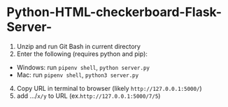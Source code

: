 # Python-HTML-checkerboard-Flask-Server-

1. Unzip and run Git Bash in current directory
2. Enter the following (requires python and pip):
 - Windows: run ```pipenv shell```, ```python server.py```
 - Mac: run ```pipenv shell```, ```python3 server.py```
4. Copy URL in terminal to browser (likely ```http://127.0.0.1:5000/```)
5. add .../```x/y``` to URL (ex.```http://127.0.0.1:5000/7/5```)
